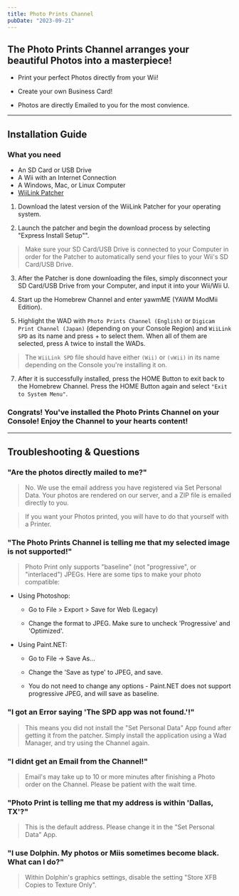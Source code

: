 ```yaml
---
title: Photo Prints Channel
pubDate: "2023-09-21"
---
```

## The Photo Prints Channel arranges your beautiful Photos into a masterpiece!

- Print your perfect Photos directly from your Wii!

- Create your own Business Card!

- Photos are directly Emailed to you for the most convience.
___
## Installation Guide

### What you need

- An SD Card or USB Drive
- A Wii with an Internet Connection
- A Windows, Mac, or Linux Computer
- [WiiLink Patcher](https://github.com/WiiLink24/WiiLink24-Patcher)

1. Download the latest version of the WiiLink Patcher for your operating system.

2. Launch the patcher and begin the download process by selecting "Express Install Setup"".

> Make sure your SD Card/USB Drive is connected to your Computer in order for the Patcher to automatically send your files to your Wii's SD Card/USB Drive.

3. After the Patcher is done downloading the files, simply disconnect your SD Card/USB Drive from your Computer, and input it into your Wii/Wii U.

4. Start up the Homebrew Channel and enter yawmME (YAWM ModMii Edition).

5. Highlight the WAD with `Photo Prints Channel (English)` or `Digicam Print Channel (Japan)` (depending on your Console Region) and `WiiLink SPD` as its name and press + to select them. When all of them are selected, press A twice to install the WADs.
> The `WiiLink SPD` file should have either `(Wii)` or `(vWii)` in its name depending on the Console you're installing it on.

7. After it is successfully installed, press the HOME Button to exit back to the Homebrew Channel. Press the HOME Button again and select `"Exit to System Menu"`.

### Congrats! You've installed the Photo Prints Channel on your Console! Enjoy the Channel to your hearts content!
___
## Troubleshooting & Questions
### "Are the photos directly mailed to me?"
> No. We use the email address you have registered via Set Personal Data.
> Your photos are rendered on our server, and a ZIP file is emailed directly to you.

> If you want your Photos printed, you will have to do that yourself with a Printer.

### "The Photo Prints Channel is telling me that my selected image is not supported!"

> Photo Print only supports "baseline" (not "progressive", or "interlaced") JPEGs. Here are some tips to make your photo compatible:
- Using Photoshop:

    - Go to File > Export > Save for Web (Legacy)

     - Change the format to JPEG. Make sure to uncheck 'Progressive' and 'Optimized'.

- Using Paint.NET:
    - Go to File -> Save As...

    - Change the 'Save as type' to JPEG, and save.

    - You do not need to change any options - Paint.NET does not support progressive JPEG, and will save as baseline.
 
### "I got an Error saying 'The SPD app was not found.'!"
> This means you did not install the "Set Personal Data" App found after getting it from the patcher. Simply install the application using a Wad Manager, and try using the Channel again.
> 
### "I didnt get an Email from the Channel!"
>Email's may take up to 10 or more minutes after finishing a Photo order on the Channel. Please be patient with the wait time.

### "Photo Print is telling me that my address is within 'Dallas, TX'?"
> This is the default address. Please change it in the "Set Personal Data" App.

### "I use Dolphin. My photos or Miis sometimes become black. What can I do?"
> Within Dolphin's graphics settings, disable the setting "Store XFB Copies to Texture Only".
